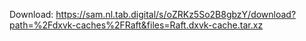 Download: https://sam.nl.tab.digital/s/oZRKz5So2B8gbzY/download?path=%2Fdxvk-caches%2FRaft&files=Raft.dxvk-cache.tar.xz
